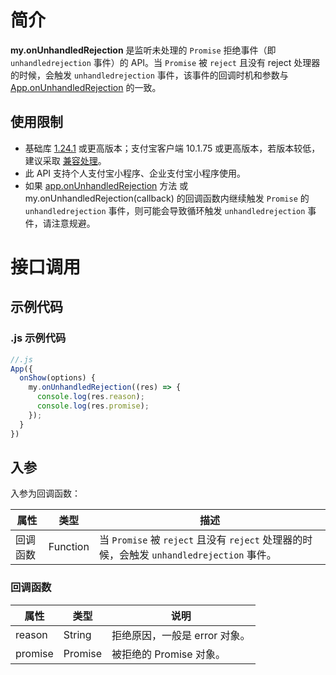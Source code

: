 
# 简介
**my.onUnhandledRejection** 是监听未处理的 `Promise` 拒绝事件（即 `unhandledrejection` 事件）的 API。当 `Promise` 被 `reject` 且没有 reject 处理器的时候，会触发 `unhandledrejection` 事件，该事件的回调时机和参数与 [App.onUnhandledRejection](https://opendocs.alipay.com/mini/framework/app-detail) 的一致。

## 使用限制

- 基础库 [1.24.1](https://opendocs.alipay.com/mini/framework/lib) 或更高版本；支付宝客户端 10.1.75 或更高版本，若版本较低，建议采取 [兼容处理](https://docs.alipay.com/mini/framework/compatibility)。
- 此 API 支持个人支付宝小程序、企业支付宝小程序使用。
- 如果 [app.onUnhandledRejection](https://opendocs.alipay.com/mini/framework/app-detail#onUnhandledRejection(object%3A%20Object)) 方法 或 my.onUnhandledRejection(callback) 的回调函数内继续触发 `Promise` 的 `unhandledrejection` 事件，则可能会导致循环触发 `unhandledrejection` 事件，请注意规避。

# 接口调用

## 示例代码

### .js 示例代码
```javascript
//.js
App({
  onShow(options) {
    my.onUnhandledRejection((res) => {
      console.log(res.reason);
      console.log(res.promise);
    });
  }
})
```

## 入参
入参为回调函数：

| **属性** | **类型** | **描述** |
| --- | --- | --- |
| 回调函数 | Function | 当 `Promise` 被 `reject` 且没有 `reject` 处理器的时候，会触发 `unhandledrejection` 事件。 |

### 回调函数
| **属性** | **类型** | **说明** |
| --- | --- | --- |
| reason | String | 拒绝原因，一般是 error 对象。 |
| promise | Promise | 被拒绝的 Promise 对象。 |

